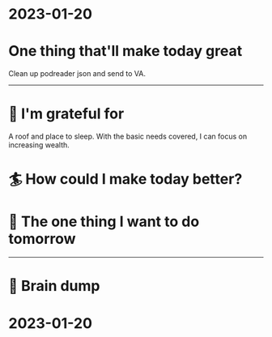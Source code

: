 
# 2023-01-20

# One thing that'll make today great

Clean up podreader json and send to VA.

---

# 🤗 I'm grateful for

A roof and place to sleep. With the basic needs covered, I can focus on increasing wealth.

# 🏄 How could I make today better?


# 🏹 The one thing I want to do tomorrow

---

# 💭 Brain dump


# 2023-01-20


